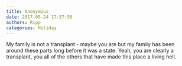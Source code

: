 ```yaml
---
title: Anonymous
date: 2017-05-24 17:57:50
authors: Ripp
categories: Holiday
---
```


 My family is not a transplant - maybe you are but my family has been around these parts long before it was a state. Yeah, you are clearly a transplant, you all of the others that have made this place a living hell.